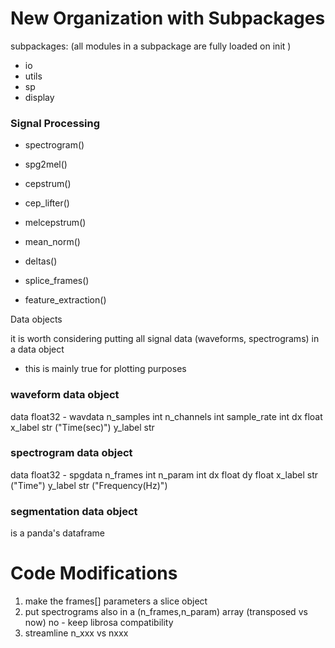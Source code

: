 # New Organization with Subpackages

subpackages:  (all modules in a subpackage are fully loaded on init )
- io
- utils
- sp
- display




### Signal Processing

- spectrogram()
- spg2mel()
- cepstrum()
- cep_lifter()
- melcepstrum()

- mean_norm()
- deltas()
- splice_frames()
- feature_extraction()
    
    
Data objects

it is worth considering putting all signal data (waveforms, spectrograms) in a data object 
   - this is mainly true for plotting purposes

### waveform data object
data            float32 - wavdata
n_samples       int
n_channels      int
sample_rate     int
dx              float
x_label         str ("Time(sec)")
y_label         str

### spectrogram data object
data            float32 - spgdata
n_frames        int
n_param         int
dx              float
dy              float
x_label         str ("Time")
y_label         str ("Frequency(Hz)")

### segmentation data object 
is a panda's dataframe



# Code Modifications

1. make the frames[] parameters a slice object
2. put spectrograms also in a (n_frames,n_param) array (transposed vs now)         no - keep librosa compatibility
3. streamline n_xxx vs nxxx
